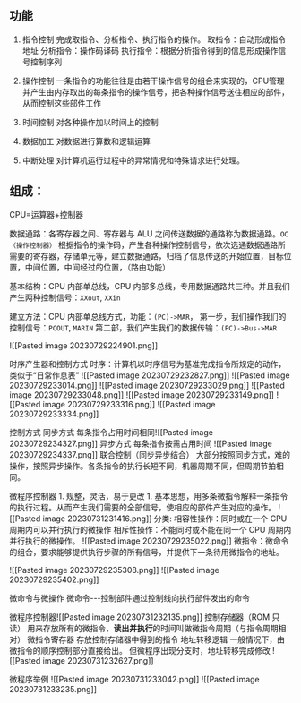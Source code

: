 ## 功能
1. 指令控制
完成取指令、分析指令、执行指令的操作。
取指令：自动形成指令地址
分析指令：操作码译码
执行指令：根据分析指令得到的信息形成操作信号控制序列

2. 操作控制
一条指令的功能往往是由若干操作信号的组合来实现的，CPU管理并产生由内存取出的每条指令的操作信号，把各种操作信号送往相应的部件，从而控制这些部件工作

3. 时间控制
对各种操作加以时间上的控制


4. 数据加工
对数据进行算数和逻辑运算

5. 中断处理
对计算机运行过程中的异常情况和特殊请求进行处理。

## 组成：
CPU=运算器+控制器







数据通路：各寄存器之间、寄存器与 ALU 之间传送数据的通路称为数据通路。`OC（操作控制器）` 根据指令的操作码，产生各种操作控制信号，依次选通数据通路所需要的寄存器，存储单元等，建立数据通路，归档了信息传送的开始位置，目标位置，中间位置，中间经过的位置，（路由功能）

基本结构：CPU 内部单总线，CPU 内部多总线，专用数据通路共三种。并且我们产生两种控制信号：`XXout`, `XXin`

建立方法：CPU 内部单总线方式，功能：`(PC)->MAR`，
第一步，我们操作我们的控制信号：`PCOUT`, `MARIN`
第二部，我们产生我们的数据传输：`(PC)->Bus->MAR`


![[Pasted image 20230729224901.png]]



时序产生器和控制方式
	时序：计算机以时序信号为基准完成指令所规定的动作，类似于“日常作息表”
	![[Pasted image 20230729232827.png]]
	![[Pasted image 20230729233014.png]]
	![[Pasted image 20230729233029.png]]
	![[Pasted image 20230729233048.png]]
	![[Pasted image 20230729233149.png]]
	![[Pasted image 20230729233316.png]]
	![[Pasted image 20230729233334.png]]

控制方式
	同步方式
		每条指令占用时间相同![[Pasted image 20230729234327.png]]
	异步方式
		每条指令按需占用时间
		![[Pasted image 20230729234337.png]]
	联合控制（同步异步结合）
		大部分按照同步方式，难的操作，按照异步操作。各条指令的执行长短不同，机器周期不同，但周期节拍相同。

微程序控制器
	1. 规整，灵活，易于更改
		1. 基本思想，用多条微指令解释一条指令的执行过程。从而产生我们需要的全部信号，使相应的部件产生对应的操作。
![[Pasted image 20230731231416.png]]
分类:
相容性操作：同时或在一个 CPU 周期内可以并行执行的微操作
相斥性操作：不能同时或不能在同一个 CPU 周期内并行执行的微操作。 ![[Pasted image 20230729235022.png]]
微指令：微命令的组合，要求能够提供执行步骤的所有信号，并提供下一条待用微指令的地址。

![[Pasted image 20230729235308.png]]
![[Pasted image 20230729235402.png]]


微命令与微操作
微命令---控制部件通过控制线向执行部件发出的命令

微程序控制器![[Pasted image 20230731232135.png]]
	控制存储器（ROM 只读）
	用来存放所有的微指令，**读出并执行**的时间叫做微指令周期（与指令周期相对）
	微指令寄存器
	存放控制存储器中得到的指令
	地址转移逻辑
	一般情况下，由微指令的顺序控制部分直接给出。
	但微程序出现分支时，地址转移完成修改
![[Pasted image 20230731232627.png]]


微程序举例
![[Pasted image 20230731233042.png]]
![[Pasted image 20230731233235.png]]

